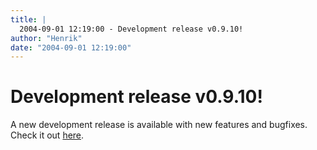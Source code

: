 ```yaml
---
title: |
  2004-09-01 12:19:00 - Development release v0.9.10!
author: "Henrik"
date: "2004-09-01 12:19:00"
---
```


# Development release v0.9.10!

A new development release is available with new features
and bugfixes.
Check it out  <a href="http://www.fluxbox.org/version-0.9.php">here</a>.




